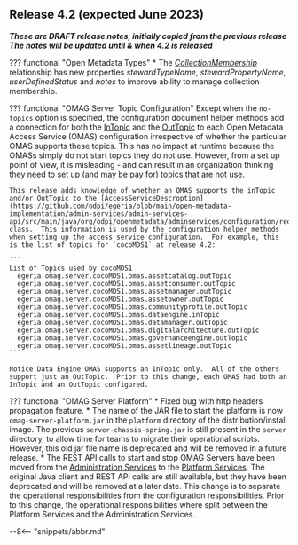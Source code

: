 <!-- SPDX-License-Identifier: CC-BY-4.0 -->
<!-- Copyright Contributors to the Egeria project. -->


## Release 4.2 (expected June 2023)

_**These are DRAFT release notes, initially copied from the previous release
The notes will be updated until & when 4.2 is released**_

??? functional "Open Metadata Types"
    * The  [*CollectionMembership*](/types/0/0021-Collections) relationship has new properties *stewardTypeName*, *stewardPropertyName*, *userDefinedStatus* and *notes* to improve ability to manage collection membership.

??? functional "OMAG Server Topic Configuration"
    Except when the `no-topics` option is specified, the configuration document helper methods add a connection for both the [InTopic](/concepts/in-topic) and the [OutTopic](/concepts/out-topic) to each Open Metadata Access Service (OMAS) configuration irrespective of whether the particular OMAS supports these topics.  This has no impact at runtime because the OMASs simply do not start topics they do not use.  However, from a set up point of view, it is misleading - and can result in an organization thinking they need to set up (and may be pay for) topics that are not use.

    This release adds knowledge of whether an OMAS supports the inTopic and/or OutTopic to the [AccessServiceDescroption](https://github.com/odpi/egeria/blob/main/open-metadata-implementation/admin-services/admin-services-api/src/main/java/org/odpi/openmetadata/adminservices/configuration/registration/AccessServiceDescription.java) class.  This information is used by the configuration helper methods when setting up the access service configuration.  For example, this is the list of topics for `cocoMDS1` at release 4.2:

    ```
    List of Topics used by cocoMDS1
      egeria.omag.server.cocoMDS1.omas.assetcatalog.outTopic
      egeria.omag.server.cocoMDS1.omas.assetconsumer.outTopic
      egeria.omag.server.cocoMDS1.omas.assetmanager.outTopic
      egeria.omag.server.cocoMDS1.omas.assetowner.outTopic
      egeria.omag.server.cocoMDS1.omas.communityprofile.outTopic
      egeria.omag.server.cocoMDS1.omas.dataengine.inTopic
      egeria.omag.server.cocoMDS1.omas.datamanager.outTopic
      egeria.omag.server.cocoMDS1.omas.digitalarchitecture.outTopic
      egeria.omag.server.cocoMDS1.omas.governanceengine.outTopic
      egeria.omag.server.cocoMDS1.omas.assetlineage.outTopic
    ```

    Notice Data Engine OMAS supports an InTopic only.  All of the others support just an OutTopic.  Prior to this change, each OMAS had both an InTopic and an OutTopic configured.

??? functional "OMAG Server Platform"
    * Fixed bug with http headers propagation feature.
    * The name of the JAR file to start the platform is now `omag-server-platform.jar` in the `platform` directory of the distribution/install image.  The previous `server-chassis-spring.jar` is still present in the `server` directory, to allow time for teams to migrate their operational scripts.  However, this old jar file name is deprecated and will be removed in a future release.
    * The REST API calls to start and stop OMAG Servers have been moved from the [Administration Services](/services/admin-services/overview) to the [Platform Services](/services/platform-services/overview).  The original Java client and REST API calls are still available, but they have been deprecated and will be removed at a later date.  This change is to separate the operational responsibilities from the configuration responsibilities.  Prior to this change, the operational responsibilities where split between the Platform Services and the Administration Services.


--8<-- "snippets/abbr.md"
